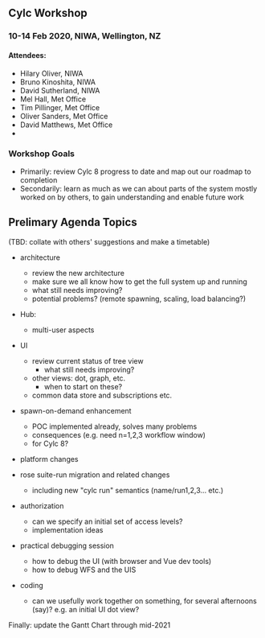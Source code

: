 ## Cylc Workshop
### 10-14 Feb 2020, NIWA, Wellington, NZ

#### Attendees:

- Hilary Oliver, NIWA
- Bruno Kinoshita, NIWA
- David Sutherland, NIWA
- Mel Hall, Met Office
- Tim Pillinger, Met Office
- Oliver Sanders, Met Office
- David Matthews, Met Office
- 

### Workshop Goals
- Primarily: review Cylc 8 progress to date and map out our roadmap to
  completion
- Secondarily: learn as much as we can about parts of the system mostly
  worked on by others, to gain understanding and enable future work

## Prelimary Agenda Topics

(TBD: collate with others' suggestions and make a timetable)

- architecture
  - review the new architecture
  - make sure we all know how to get the full system up and running
  - what still needs improving?
  - potential problems? (remote spawning, scaling, load balancing?)

- Hub:
  - multi-user aspects

- UI
  - review current status of tree view
    - what still needs improving?
  - other views: dot, graph, etc.
    - when to start on these?
  - common data store and subscriptions etc.

- spawn-on-demand enhancement
  - POC implemented already, solves many problems
  - consequences (e.g. need n=1,2,3 workflow window)
  - for Cylc 8?

- platform changes

- rose suite-run migration and related changes
  - including new "cylc run" semantics (name/run1,2,3... etc.)

- authorization
  - can we specify an initial set of access levels?
  - implementation ideas

- practical debugging session
  - how to debug the UI (with browser and Vue dev tools)
  - how to debug WFS and the UIS

- coding
  - can we usefully work together on something, for several afternoons (say)?
    e.g. an initial UI dot view?

Finally: update the Gantt Chart through mid-2021

